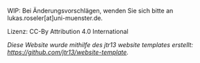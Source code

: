 WIP: Bei Änderungsvorschlägen, wenden Sie sich bitte an lukas.roseler[at]uni-muenster.de.

Lizenz: CC-By Attribution 4.0 International

*Diese Website wurde mithilfe des jtr13 website templates erstellt: https://github.com/jtr13/website-template.*

